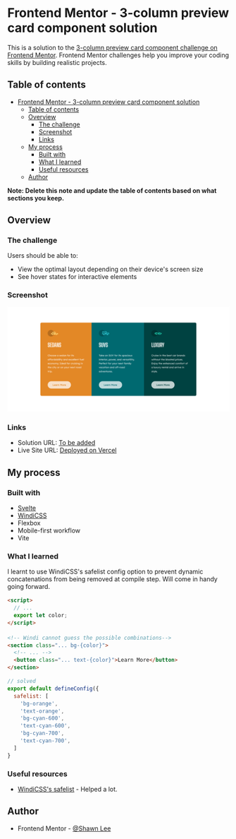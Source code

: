 # Frontend Mentor - 3-column preview card component solution

This is a solution to the [3-column preview card component challenge on Frontend Mentor](https://www.frontendmentor.io/challenges/3column-preview-card-component-pH92eAR2-). Frontend Mentor challenges help you improve your coding skills by building realistic projects.

## Table of contents

- [Frontend Mentor - 3-column preview card component solution](#frontend-mentor---3-column-preview-card-component-solution)
  - [Table of contents](#table-of-contents)
  - [Overview](#overview)
    - [The challenge](#the-challenge)
    - [Screenshot](#screenshot)
    - [Links](#links)
  - [My process](#my-process)
    - [Built with](#built-with)
    - [What I learned](#what-i-learned)
    - [Useful resources](#useful-resources)
  - [Author](#author)

**Note: Delete this note and update the table of contents based on what sections you keep.**

## Overview

### The challenge

Users should be able to:

- View the optimal layout depending on their device's screen size
- See hover states for interactive elements

### Screenshot

![Desktop Screenshot](./screenshots/screenshot-desktop.png)

### Links

- Solution URL: [To be added](https://your-solution-url.com)
- Live Site URL: [Deployed on Vercel](https://3-column-preview-card-component-iota-five.vercel.app/)

## My process

### Built with

- [Svelte](https://svelte.dev/)
- [WindiCSS](https://windicss.org/)
- Flexbox
- Mobile-first workflow
- Vite

### What I learned

I learnt to use WindiCSS's safelist config option to prevent dynamic concatenations from being removed at compile step. Will come in handy going forward.

```html
<script>
  // ...
  export let color;
</script>

<!-- Windi cannot guess the possible combinations-->
<section class="... bg-{color}">
  <!-- ... -->
  <button class="... text-{color}">Learn More</button>
</section>
```

```js
// solved
export default defineConfig({
  safelist: [
    'bg-orange',
    'text-orange',
    'bg-cyan-600',
    'text-cyan-600',
    'bg-cyan-700',
    'text-cyan-700',
  ]
}

```

### Useful resources

- [WindiCSS's safelist](https://www.frontendmentor.io/profile/OGShawnLee) - Helped a lot.

## Author

- Frontend Mentor - [@Shawn Lee](https://www.frontendmentor.io/profile/OGShawnLee)
